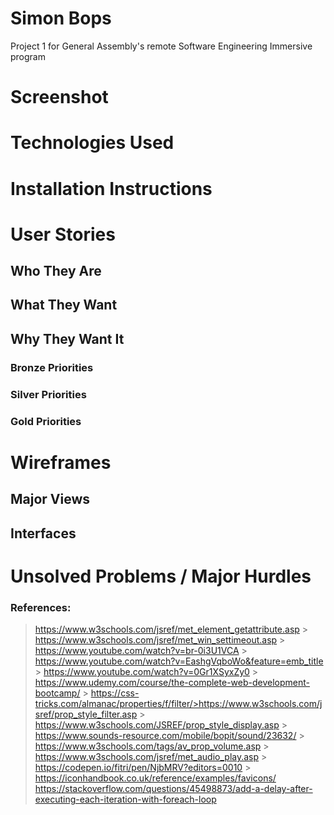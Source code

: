 # Simon Bops

Project 1 for General Assembly's remote Software Engineering Immersive program

# Screenshot

# Technologies Used

# Installation Instructions

# User Stories

## Who They Are

## What They Want

## Why They Want It

### Bronze Priorities

### Silver Priorities

### Gold Priorities

# Wireframes

## Major Views

## Interfaces

# Unsolved Problems / Major Hurdles

### References:

> https://www.w3schools.com/jsref/met_element_getattribute.asp > https://www.w3schools.com/jsref/met_win_settimeout.asp > https://www.youtube.com/watch?v=br-0i3U1VCA > https://www.youtube.com/watch?v=EashgVqboWo&feature=emb_title > https://www.youtube.com/watch?v=0Gr1XSyxZy0 > https://www.udemy.com/course/the-complete-web-development-bootcamp/ > https://css-tricks.com/almanac/properties/f/filter/>https://www.w3schools.com/jsref/prop_style_filter.asp > https://www.w3schools.com/JSREF/prop_style_display.asp > https://www.sounds-resource.com/mobile/bopit/sound/23632/ > https://www.w3schools.com/tags/av_prop_volume.asp > https://www.w3schools.com/jsref/met_audio_play.asp > https://codepen.io/fitri/pen/NjbMRV?editors=0010 > https://iconhandbook.co.uk/reference/examples/favicons/
> https://stackoverflow.com/questions/45498873/add-a-delay-after-executing-each-iteration-with-foreach-loop
